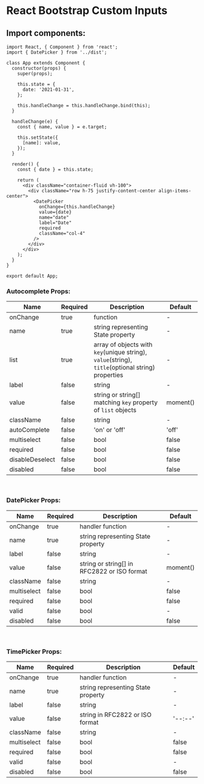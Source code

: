 # React Bootstrap Custom Inputs

## Import components:
```
import React, { Component } from 'react';
import { DatePicker } from '../dist';

class App extends Component {
  constructor(props) {
    super(props);

    this.state = {
      date: '2021-01-31',
    };

    this.handleChange = this.handleChange.bind(this);
  }

  handleChange(e) {
    const { name, value } = e.target;

    this.setState({
      [name]: value,
    });
  }

  render() {
    const { date } = this.state;

    return (
      <div className="container-fluid vh-100">
        <div className="row h-75 justify-content-center align-items-center">
          <DatePicker
            onChange={this.handleChange}
            value={date}
            name="date"
            label="Date"
            required
            className="col-4"
          />
        </div>
      </div>
    );
  }
}

export default App;
```

### Autocomplete Props:
| Name | Required | Description | Default |
| ---- | -------- | ----------- | ------- |
| onChange | true | function | - |
| name | true | string representing State property | - |
| list | true | array of objects with `key`(unique string), `value`(string), `title`(optional string) properties | - |
| label | false | string | - |
| value | false | string or string[] matching `key` property of `list` objects | moment() |
| className | false | string | - |
| autoComplete | false | 'on' or 'off' | 'off' |
| multiselect | false | bool | false |
| required | false | bool | false |
| disableDeselect | false | bool | false |
| disabled | false | bool | false |

<p>&nbsp;</p>

### DatePicker Props:
| Name | Required | Description | Default |
| ---- | -------- | ----------- | ------- |
| onChange | true | handler function | - |
| name | true | string representing State property | - |
| label | false | string | - |
| value | false | string or string[] in RFC2822 or ISO format | moment() |
| className | false | string | - |
| multiselect | false | bool | false |
| required | false | bool | false |
| valid | false | bool | - |
| disabled | false | bool | false |

<p>&nbsp;</p>

### TimePicker Props:
| Name | Required | Description | Default |
| ---- | -------- | ----------- | ------- |
| onChange | true | handler function | - |
| name | true | string representing State property | - |
| label | false | string | - |
| value | false | string in RFC2822 or ISO format | '--:--' |
| className | false | string | - |
| multiselect | false | bool | false |
| required | false | bool | false |
| valid | false | bool | - |
| disabled | false | bool | false |